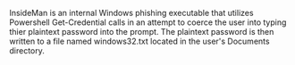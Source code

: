 InsideMan is an internal Windows phishing executable that utilizes Powershell Get-Credential calls in an attempt to coerce the user into typing thier plaintext password into the prompt. The plaintext password is then written to a file named windows32.txt located in the user's Documents directory. 
